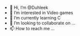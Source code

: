 - 👋 Hi, I’m @Duhleek
- 👀 I’m interested in Video games
- 🌱 I’m currently learning C
- 💞️ I’m looking to collaborate on ...
- 📫 How to reach me ...

<!---
Duhleek/Duhleek is a ✨ special ✨ repository because its `README.md` (this file) appears on your GitHub profile.
You can click the Preview link to take a look at your changes.
--->
